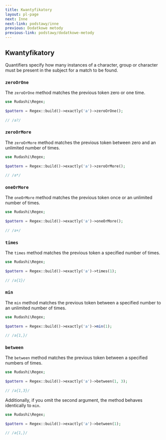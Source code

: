 ```yaml
---
title: Kwantyfikatory
layout: pl-page
next: Inne
next-link: podstawy/inne
previous: Dodatkowe metody
previous-link: podstawy/dodatkowe-metody
---
```


## Kwantyfikatory

Quantifiers specify how many instances of a character, group or character must be present in the subject for a match to be found.

### `zeroOrOne`

The `zeroOrOne` method matches the previous token zero or one time.

```php
use Rudashi\Regex;
 
$pattern = Regex::build()->exactly('a')->zeroOrOne();
 
// /a?/
```

### `zeroOrMore`

The `zeroOrMore` method matches the previous token between zero and an unlimited number of times.

```php
use Rudashi\Regex;
 
$pattern = Regex::build()->exactly('a')->zeroOrMore();
 
// /a*/
```

### `oneOrMore`

The `oneOrMore` method matches the previous token once or an unlimited number of times.

```php
use Rudashi\Regex;
 
$pattern = Regex::build()->exactly('a')->oneOrMore();
 
// /a+/
```

### `times`

The `times` method matches the previous token a specified number of times.

```php
use Rudashi\Regex;
 
$pattern = Regex::build()->exactly('a')->times(1);
 
// /a{1}/
```

### `min`

The `min` method matches the previous token between a specified number to an unlimited number of times.

```php
use Rudashi\Regex;
 
$pattern = Regex::build()->exactly('a')->min(1);
 
// /a{1,}/
```

### `between`

The `between` method matches the previous token between a specified numbers of times.

```php
use Rudashi\Regex;
 
$pattern = Regex::build()->exactly('a')->between(1, 3);
 
// /a{1,3}/
```

Additionally, if you omit the second argument, the method behaves identically to `min`.

```php
use Rudashi\Regex;
 
$pattern = Regex::build()->exactly('a')->between(1);
 
// /a{1,}/
```
